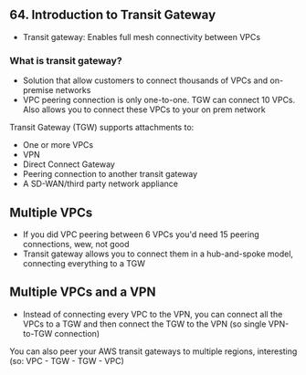 ## 64. Introduction to Transit Gateway
- Transit gateway: Enables full mesh connectivity between VPCs

### What is transit gateway? 
- Solution that allow customers to connect thousands of VPCs and on-premise networks
- VPC peering connection is only one-to-one. TGW can connect 10 VPCs. Also allows you to connect these VPCs to your on prem network

Transit Gateway (TGW) supports attachments to:
- One or more VPCs
- VPN
- Direct Connect Gateway
- Peering connection to another transit gateway
- A SD-WAN/third party network appliance

## Multiple VPCs 
- If you did VPC peering between 6 VPCs you'd need 15 peering connections, wew, not good
- Transit gateway allows you to connect them in a hub-and-spoke model, connecting everything to a TGW

## Multiple VPCs and a VPN
- Instead of connecting every VPC to the VPN, you can connect all the VPCs to a TGW and then connect the TGW to the VPN (so single VPN-to-TGW connection)

You can also peer your AWS transit gateways to multiple regions, interesting (so: VPC - TGW - TGW - VPC)